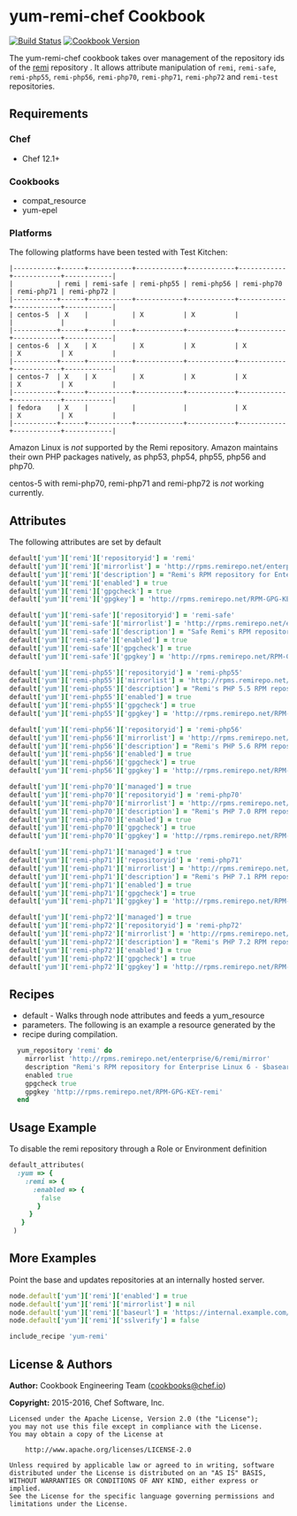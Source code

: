 # yum-remi-chef Cookbook

[![Build Status](https://travis-ci.org/chef-cookbooks/yum-remi-chef.svg?branch=master)](http://travis-ci.org/chef-cookbooks/yum-remi-chef) [![Cookbook Version](https://img.shields.io/cookbook/v/yum-remi-chef.svg)](https://supermarket.chef.io/cookbooks/yum-remi-chef)

The yum-remi-chef cookbook takes over management of the repository ids of the [remi](http://rpms.remirepo.net/) repository . It allows attribute manipulation of `remi`, `remi-safe`, `remi-php55`, `remi-php56`, `remi-php70`, `remi-php71`, `remi-php72` and `remi-test` repositories.

## Requirements

### Chef

- Chef 12.1+

### Cookbooks

- compat_resource
- yum-epel

### Platforms

The following platforms have been tested with Test Kitchen:

```
|-----------+------+-----------+------------+------------+------------+------------+------------|
|           | remi | remi-safe | remi-php55 | remi-php56 | remi-php70 | remi-php71 | remi-php72 |
|-----------+------+-----------+------------+------------+------------+------------+------------|
| centos-5  | X    |           | X          | X          |            |            |            |
|-----------+------+-----------+------------+------------+------------+------------+------------|
| centos-6  | X    | X         | X          | X          | X          | X          | X          |
|-----------+------+-----------+------------+------------+------------+------------+------------|
| centos-7  | X    | X         | X          | X          | X          | X          | X          |
|-----------+------+-----------+------------+------------+------------+------------+------------|
| fedora    | X    |           |            |            | X          | X          | X          |
|-----------+------+-----------+------------+------------+------------+------------+------------|
```

Amazon Linux is _not_ supported by the Remi repository. Amazon maintains their own PHP packages natively, as php53, php54, php55, php56 and php70.

centos-5 with remi-php70, remi-php71 and remi-php72 is _not_ working currently.

## Attributes

The following attributes are set by default

```ruby
default['yum']['remi']['repositoryid'] = 'remi'
default['yum']['remi']['mirrorlist'] = 'http://rpms.remirepo.net/enterprise/5/remi/mirror'
default['yum']['remi']['description'] = "Remi's RPM repository for Enterprise Linux 5 - $basearch"
default['yum']['remi']['enabled'] = true
default['yum']['remi']['gpgcheck'] = true
default['yum']['remi']['gpgkey'] = 'http://rpms.remirepo.net/RPM-GPG-KEY-remi'
```

```ruby
default['yum']['remi-safe']['repositoryid'] = 'remi-safe'
default['yum']['remi-safe']['mirrorlist'] = 'http://rpms.remirepo.net/enterprise/5/safe/mirror'
default['yum']['remi-safe']['description'] = "Safe Remi's RPM repository for Enterprise Linux 5 - $basearch"
default['yum']['remi-safe']['enabled'] = true
default['yum']['remi-safe']['gpgcheck'] = true
default['yum']['remi-safe']['gpgkey'] = 'http://rpms.remirepo.net/RPM-GPG-KEY-remi'
```

```ruby
default['yum']['remi-php55']['repositoryid'] = 'remi-php55'
default['yum']['remi-php55']['mirrorlist'] = 'http://rpms.remirepo.net/enterprise/5/php55/mirror'
default['yum']['remi-php55']['description'] = "Remi's PHP 5.5 RPM repository for Enterprise Linux 5 - $basearch"
default['yum']['remi-php55']['enabled'] = true
default['yum']['remi-php55']['gpgcheck'] = true
default['yum']['remi-php55']['gpgkey'] = 'http://rpms.remirepo.net/RPM-GPG-KEY-remi'
```

```ruby
default['yum']['remi-php56']['repositoryid'] = 'remi-php56'
default['yum']['remi-php56']['mirrorlist'] = 'http://rpms.remirepo.net/enterprise/5/php56/mirror'
default['yum']['remi-php56']['description'] = "Remi's PHP 5.6 RPM repository for Enterprise Linux 5 - $basearch"
default['yum']['remi-php56']['enabled'] = true
default['yum']['remi-php56']['gpgcheck'] = true
default['yum']['remi-php56']['gpgkey'] = 'http://rpms.remirepo.net/RPM-GPG-KEY-remi'
```

```ruby
default['yum']['remi-php70']['managed'] = true
default['yum']['remi-php70']['repositoryid'] = 'remi-php70'
default['yum']['remi-php70']['mirrorlist'] = 'http://rpms.remirepo.net/enterprise/6/php70/mirror'
default['yum']['remi-php70']['description'] = "Remi's PHP 7.0 RPM repository for Enterprise Linux 6 - $basearch"
default['yum']['remi-php70']['enabled'] = true
default['yum']['remi-php70']['gpgcheck'] = true
default['yum']['remi-php70']['gpgkey'] = 'http://rpms.remirepo.net/RPM-GPG-KEY-remi'
```

```ruby
default['yum']['remi-php71']['managed'] = true
default['yum']['remi-php71']['repositoryid'] = 'remi-php71'
default['yum']['remi-php71']['mirrorlist'] = 'http://rpms.remirepo.net/enterprise/6/php71/mirror'
default['yum']['remi-php71']['description'] = "Remi's PHP 7.1 RPM repository for Enterprise Linux 6 - $basearch"
default['yum']['remi-php71']['enabled'] = true
default['yum']['remi-php71']['gpgcheck'] = true
default['yum']['remi-php71']['gpgkey'] = 'http://rpms.remirepo.net/RPM-GPG-KEY-remi'
```

```ruby
default['yum']['remi-php72']['managed'] = true
default['yum']['remi-php72']['repositoryid'] = 'remi-php72'
default['yum']['remi-php72']['mirrorlist'] = 'http://rpms.remirepo.net/enterprise/6/php72/mirror'
default['yum']['remi-php72']['description'] = "Remi's PHP 7.2 RPM repository for Enterprise Linux 6 - $basearch"
default['yum']['remi-php72']['enabled'] = true
default['yum']['remi-php72']['gpgcheck'] = true
default['yum']['remi-php72']['gpgkey'] = 'http://rpms.remirepo.net/RPM-GPG-KEY-remi'
```

## Recipes

- default - Walks through node attributes and feeds a yum_resource
- parameters. The following is an example a resource generated by the
- recipe during compilation.

```ruby
  yum_repository 'remi' do
    mirrorlist 'http://rpms.remirepo.net/enterprise/6/remi/mirror'
    description "Remi's RPM repository for Enterprise Linux 6 - $basearch"
    enabled true
    gpgcheck true
    gpgkey 'http://rpms.remirepo.net/RPM-GPG-KEY-remi'
  end
```

## Usage Example

To disable the remi repository through a Role or Environment definition

```ruby
default_attributes(
  :yum => {
    :remi => {
      :enabled => {
        false
       }
     }
   }
 )
```

## More Examples

Point the base and updates repositories at an internally hosted server.

```ruby
node.default['yum']['remi']['enabled'] = true
node.default['yum']['remi']['mirrorlist'] = nil
node.default['yum']['remi']['baseurl'] = 'https://internal.example.com/enterprise/5/remi/$basearch/'
node.default['yum']['remi']['sslverify'] = false

include_recipe 'yum-remi'
```

## License & Authors

**Author:** Cookbook Engineering Team ([cookbooks@chef.io](mailto:cookbooks@chef.io))

**Copyright:** 2015-2016, Chef Software, Inc.

```
Licensed under the Apache License, Version 2.0 (the "License");
you may not use this file except in compliance with the License.
You may obtain a copy of the License at

    http://www.apache.org/licenses/LICENSE-2.0

Unless required by applicable law or agreed to in writing, software
distributed under the License is distributed on an "AS IS" BASIS,
WITHOUT WARRANTIES OR CONDITIONS OF ANY KIND, either express or implied.
See the License for the specific language governing permissions and
limitations under the License.
```
